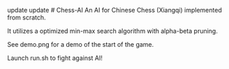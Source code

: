 update update # Chess-AI
An AI for Chinese Chess (Xiangqi) implemented from scratch. 

It utilizes a optimized min-max search algorithm with alpha-beta pruning.

See demo.png for a demo of the start of the game. 

Launch run.sh to fight against AI!
